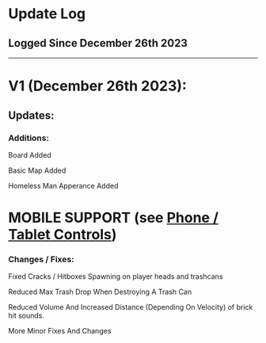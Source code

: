 # Update Log
## Logged Since December 26th 2023
------
# V1 (December 26th 2023):
## Updates:
### Additions:

Board Added

Basic Map Added

Homeless Man Apperance Added

# MOBILE SUPPORT (see [Phone / Tablet Controls](https://github.com/Brick-Roblox/Brick/blob/main/Files/UpdateLog.md)) 


### Changes / Fixes:

Fixed Cracks / Hitboxes Spawning on player heads and trashcans

Reduced Max Trash Drop When Destroying A Trash Can

Reduced Volume And Increased Distance (Depending On Velocity) of brick hit sounds.

More Minor Fixes And Changes
